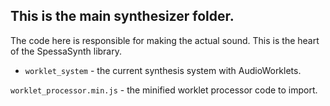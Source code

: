 ## This is the main synthesizer folder.

The code here is responsible for making the actual sound.
This is the heart of the SpessaSynth library.

- `worklet_system` - the current synthesis system with AudioWorklets.

`worklet_processor.min.js` - the minified worklet processor code to import.